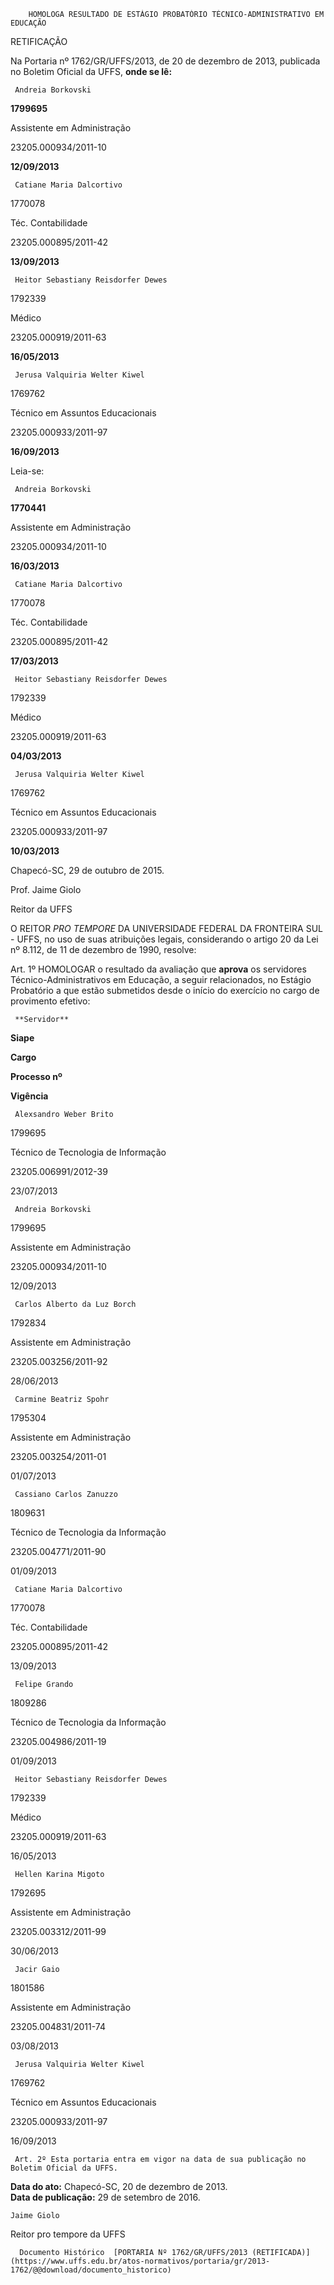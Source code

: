         HOMOLOGA RESULTADO DE ESTÁGIO PROBATÓRIO TÉCNICO-ADMINISTRATIVO EM EDUCAÇÃO  

RETIFICAÇÃO

 Na Portaria nº 1762/GR/UFFS/2013, de 20 de dezembro de 2013, publicada no Boletim Oficial da UFFS, **onde se lê:**

     Andreia Borkovski

   **1799695**

   Assistente em Administração

   23205.000934/2011-10

   **12/09/2013**

     Catiane Maria Dalcortivo

   1770078

   Téc. Contabilidade

   23205.000895/2011-42

   **13/09/2013**

     Heitor Sebastiany Reisdorfer Dewes

   1792339

   Médico

   23205.000919/2011-63

   **16/05/2013**

     Jerusa Valquiria Welter Kiwel

   1769762

   Técnico em Assuntos Educacionais

   23205.000933/2011-97

   **16/09/2013**

      

 Leia-se:

     Andreia Borkovski

   **1770441**

   Assistente em Administração

   23205.000934/2011-10

   **16/03/2013**

     Catiane Maria Dalcortivo

   1770078

   Téc. Contabilidade

   23205.000895/2011-42

   **17/03/2013**

     Heitor Sebastiany Reisdorfer Dewes

   1792339

   Médico

   23205.000919/2011-63

   **04/03/2013**

     Jerusa Valquiria Welter Kiwel

   1769762

   Técnico em Assuntos Educacionais

   23205.000933/2011-97

   **10/03/2013**

      

 Chapecó-SC, 29 de outubro de 2015.

 Prof. Jaime Giolo

 Reitor da UFFS

 O REITOR *PRO TEMPORE* DA UNIVERSIDADE FEDERAL DA FRONTEIRA SUL - UFFS, no uso de suas atribuições legais, considerando o artigo 20 da Lei nº 8.112, de 11 de dezembro de 1990, resolve:

 Art. 1º HOMOLOGAR o resultado da avaliação que **aprova** os servidores Técnico-Administrativos em Educação, a seguir relacionados, no Estágio Probatório a que estão submetidos desde o início do exercício no cargo de provimento efetivo:

     **Servidor**

   **Siape**

   **Cargo**

   **Processo nº**

   **Vigência**

     Alexsandro Weber Brito

   1799695

   Técnico de Tecnologia de Informação

   23205.006991/2012-39

   23/07/2013

     Andreia Borkovski

   1799695

   Assistente em Administração

   23205.000934/2011-10

   12/09/2013

     Carlos Alberto da Luz Borch

   1792834

   Assistente em Administração

   23205.003256/2011-92

   28/06/2013

     Carmine Beatriz Spohr

   1795304

   Assistente em Administração

   23205.003254/2011-01

   01/07/2013

     Cassiano Carlos Zanuzzo

   1809631

   Técnico de Tecnologia da Informação

   23205.004771/2011-90

   01/09/2013

     Catiane Maria Dalcortivo

   1770078

   Téc. Contabilidade

   23205.000895/2011-42

   13/09/2013

     Felipe Grando

   1809286

   Técnico de Tecnologia da Informação

   23205.004986/2011-19

   01/09/2013

     Heitor Sebastiany Reisdorfer Dewes

   1792339

   Médico

   23205.000919/2011-63

   16/05/2013

     Hellen Karina Migoto

   1792695

   Assistente em Administração

   23205.003312/2011-99

   30/06/2013

     Jacir Gaio

   1801586

   Assistente em Administração

   23205.004831/2011-74

   03/08/2013

     Jerusa Valquiria Welter Kiwel

   1769762

   Técnico em Assuntos Educacionais

   23205.000933/2011-97

   16/09/2013

     Art. 2º Esta portaria entra em vigor na data de sua publicação no Boletim Oficial da UFFS.

  

   **Data do ato:** Chapecó-SC, 20 de dezembro de 2013.   
 **Data de publicação:**  29 de setembro de 2016. 

    Jaime Giolo   
 Reitor pro tempore da UFFS 

      Documento Histórico  [PORTARIA Nº 1762/GR/UFFS/2013 (RETIFICADA)](https://www.uffs.edu.br/atos-normativos/portaria/gr/2013-1762/@@download/documento_historico)     
      